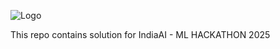 ![Logo](https://github.com/user-attachments/assets/49fced5e-1835-44e4-871a-4c5d0b19e6ca)

This repo contains solution for IndiaAI - ML HACKATHON 2025
